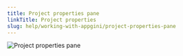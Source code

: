 ```yaml
---
title: Project properties pane
linkTitle: Project properties
slug: help/working-with-appgini/project-properties-pane
---
```


![Project properties pane](https://cdn.bigprof.com/appgini-desktop/help/appgini-project-pane.png)